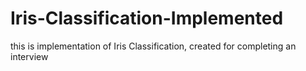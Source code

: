 # Iris-Classification-Implemented
this is implementation of Iris Classification, created for completing an interview
